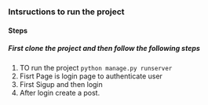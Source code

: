 ### Intsructions to run the project 
#### Steps 
##### First clone the project and then follow the following steps 
1. TO run the project `python manage.py runserver`
2. Fisrt Page is login page to authenticate user
3. First Sigup and then login 
4. After login create a post. 
